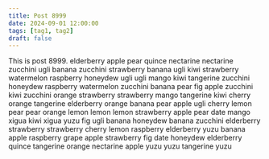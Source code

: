 ```yaml
---
title: Post 8999
date: 2024-09-01 12:00:00
tags: [tag1, tag2]
draft: false
---
```

This is post 8999.
elderberry
apple
pear
quince
nectarine
nectarine
zucchini
ugli
banana
zucchini
strawberry
banana
ugli
kiwi
strawberry
watermelon
raspberry
honeydew
ugli
ugli
mango
kiwi
tangerine
zucchini
honeydew
raspberry
watermelon
zucchini
banana
pear
fig
apple
zucchini
kiwi
zucchini
orange
strawberry
strawberry
mango
tangerine
kiwi
cherry
orange
tangerine
elderberry
orange
banana
pear
apple
ugli
cherry
lemon
pear
pear
orange
lemon
lemon
lemon
strawberry
apple
pear
date
mango
xigua
kiwi
xigua
yuzu
fig
ugli
banana
honeydew
banana
zucchini
elderberry
strawberry
strawberry
cherry
lemon
raspberry
elderberry
yuzu
banana
apple
raspberry
grape
apple
strawberry
fig
date
honeydew
elderberry
quince
tangerine
orange
nectarine
apple
yuzu
yuzu
tangerine
yuzu
